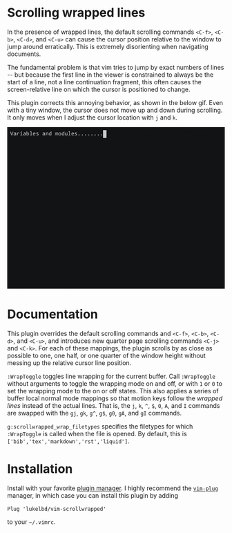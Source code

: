 # Scrolling wrapped lines
In the presence of wrapped lines, the default scrolling commands `<C-f>`, `<C-b>`, `<C-d>`, and `<C-u>` can cause the cursor position relative to the window to jump around erratically. This is extremely disorienting
when navigating documents.

The fundamental problem is that vim tries to
jump by exact numbers of lines
-- but because the first line in the viewer
is constrained to always be the start of a line, not a line continuation
fragment, this often causes the screen-relative line on which the cursor is positioned
to change.

This plugin corrects this annoying behavior, as shown in the below gif. Even with a tiny window, the cursor does not move up and down during scrolling. It only moves when I adjust the cursor location with `j` and `k`.

<!-- ![](rec.gif) -->
<img src="rec.gif" width="600">

# Documentation
This plugin overrides the default scrolling commands and `<C-f>`, `<C-b>`, `<C-d>`, and `<C-u>`, and introduces new quarter page scrolling commands `<C-j>` and `<C-k>`. For each of these mappings, the plugin scrolls by as close as possible to one, one half, or one quarter of
the window height without messing up the relative cursor line position.

`:WrapToggle` toggles line wrapping for the current buffer. Call `:WrapToggle` without arguments to toggle the wrapping mode on and off, or with `1` or `0` to set the wrapping mode to the on or off states. This also applies a series of buffer local normal mode mappings so that motion keys follow the *wrapped lines* instead of the actual lines. That is, the `j`, `k`, `^`, `$`, `0`, `A`, and `I` commands are swapped with the `gj`, `gk`, `g^`, `g$`, `g0`, `gA`, and `gI` commands.

`g:scrollwrapped_wrap_filetypes` specifies the filetypes for which `:WrapToggle` is called when the file is opened. By default, this is `['bib','tex','markdown','rst','liquid']`.

# Installation
Install with your favorite [plugin manager](https://vi.stackexchange.com/questions/388/what-is-the-difference-between-the-vim-plugin-managers).
I highly recommend the [`vim-plug`](https://github.com/junegunn/vim-plug) manager,
in which case you can install this plugin by adding
```
Plug 'lukelbd/vim-scrollwrapped'
```
to your `~/.vimrc`.

